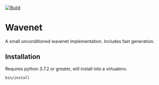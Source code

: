 [![Build](https://github.com/feldberlin/wavenet/workflows/CI/badge.svg)](https://github.com/feldberlin/wavenet/actions)

# Wavenet

A small unconditioned wavenet implementation. Includes fast generation.


## Installation

Requires python 3.7.2 or greater, will install into a virtualenv.

```
bin/install
```

